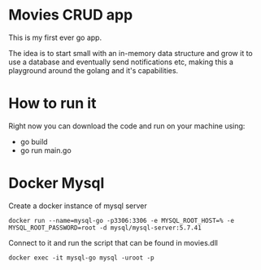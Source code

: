 # Movies CRUD app

This is my first ever go app.

The idea is to start small with an in-memory data structure and grow it to use a database and eventually send notifications etc, making this a playground around the golang and it's capabilities.

# How to run it
Right now you can download the code and run on your machine using:
- go build
- go run main.go

# Docker Mysql
Create a docker instance of mysql server

    docker run --name=mysql-go -p3306:3306 -e MYSQL_ROOT_HOST=% -e MYSQL_ROOT_PASSWORD=root -d mysql/mysql-server:5.7.41

Connect to it and run the script that can be found in movies.dll

    docker exec -it mysql-go mysql -uroot -p